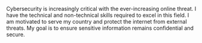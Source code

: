 Cybersecurity is increasingly critical with the ever-increasing online threat. I have the technical and non-technical skills required to excel in this field. I am motivated to serve my country and protect the internet from external threats. My goal is to ensure sensitive information remains confidential and secure.